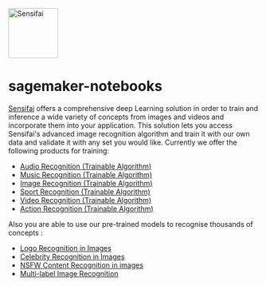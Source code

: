 <img alt=Sensifai src="https://sensifai.com/wp-content/uploads/2019/06/logo_dark.svg" height=100px>

# sagemaker-notebooks

[Sensifai](https://sensifai.com) offers a comprehensive deep Learning solution in order to train and inference a wide variety of concepts from images and videos and incorporate them into your application. This solution lets you access Sensifai's advanced image recognition algorithm and train it with our own data and validate it with any set you would like. 
Currently we offer the following products for training:
- [Audio Recognition (Trainable Algorithm)](https://aws.amazon.com/marketplace/pp/prodview-fwgnznb4rc6r6)
- [Music Recognition (Trainable Algorithm)](https://aws.amazon.com/marketplace/pp/prodview-tnt5od5jzxct2)
- [Image Recognition (Trainable Algorithm)](https://aws.amazon.com/marketplace/pp/prodview-ytncndvbacvig)
- [Sport Recognition (Trainable Algorithm)](https://aws.amazon.com/marketplace/pp/prodview-hxn76s3hiv276)
- [Video Recognition (Trainable Algorithm)](https://aws.amazon.com/marketplace/pp/prodview-736hgzr6553du)
- [Action Recognition (Trainable Algorithm)](https://aws.amazon.com/marketplace/pp/prodview-7rkbfhtga4eza)

Also you are able to use our pre-trained models to recognise thousands of concepts :
- [Logo Recognition in Images](https://aws.amazon.com/marketplace/pp/B083XTST35)
- [Celebrity Recognition in Images](https://aws.amazon.com/marketplace/pp/B083XNV8XD)
- [NSFW Content Recognition in images](https://aws.amazon.com/marketplace/pp/B083XNPGY5)
- [Multi-label Image Recognition](https://aws.amazon.com/marketplace/pp/B082T4LSYW)

